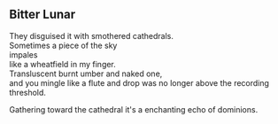 Bitter Lunar
------------
They disguised it with smothered cathedrals.  
Sometimes a piece of the sky  
impales  
like a wheatfield in my finger.  
Transluscent burnt umber and naked one,  
and you mingle like a flute and drop was no longer above the recording threshold.  
  
Gathering toward the cathedral it's a enchanting echo of dominions.  
